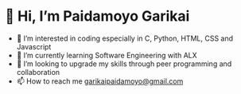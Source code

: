 # 👋 Hi, I’m Paidamoyo Garikai
- 👀 I’m interested in coding especially in C, Python, HTML, CSS and Javascript
- 🌱 I’m currently learning Software Engineering with ALX
- 💞️ I’m looking to upgrade my skills through peer programming and collaboration
- 📫 How to reach me garikaipaidamoyo@gmail.com

<!---
garikaipaidamoyo/garikaipaidamoyo is a ✨ special ✨ repository because its `README.md` (this file) appears on your GitHub profile.
You can click the Preview link to take a look at your changes.
--->
